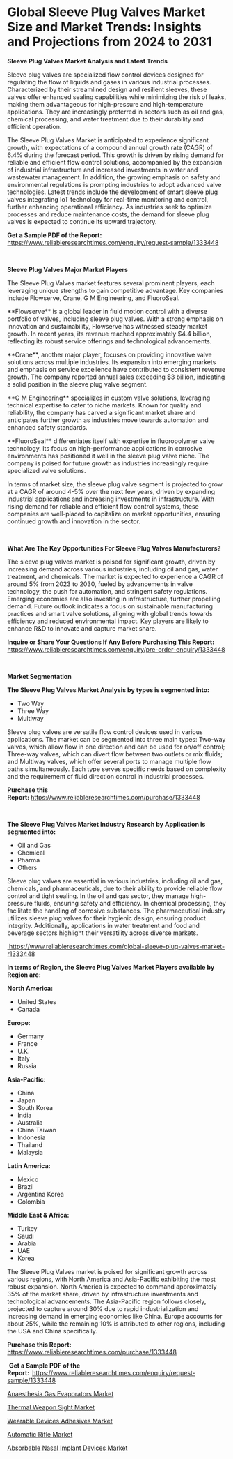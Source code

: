 <p><h1>Global Sleeve Plug Valves Market Size and Market Trends: Insights and Projections from 2024 to 2031</h1></p><p><strong>Sleeve Plug Valves Market Analysis and Latest Trends</strong></p>
<p><p>Sleeve plug valves are specialized flow control devices designed for regulating the flow of liquids and gases in various industrial processes. Characterized by their streamlined design and resilient sleeves, these valves offer enhanced sealing capabilities while minimizing the risk of leaks, making them advantageous for high-pressure and high-temperature applications. They are increasingly preferred in sectors such as oil and gas, chemical processing, and water treatment due to their durability and efficient operation.</p><p>The Sleeve Plug Valves Market is anticipated to experience significant growth, with expectations of a compound annual growth rate (CAGR) of 6.4% during the forecast period. This growth is driven by rising demand for reliable and efficient flow control solutions, accompanied by the expansion of industrial infrastructure and increased investments in water and wastewater management. In addition, the growing emphasis on safety and environmental regulations is prompting industries to adopt advanced valve technologies. Latest trends include the development of smart sleeve plug valves integrating IoT technology for real-time monitoring and control, further enhancing operational efficiency. As industries seek to optimize processes and reduce maintenance costs, the demand for sleeve plug valves is expected to continue its upward trajectory.</p></p>
<p><strong>Get a Sample PDF of the Report:&nbsp;</strong> <a href="https://www.reliableresearchtimes.com/enquiry/request-sample/1333448?utm_campaign=1559&utm_medium=2&utm_source=Github&utm_content=ia&utm_term=12102024&utm_id=sleeve-plug-valves">https://www.reliableresearchtimes.com/enquiry/request-sample/1333448</a></p>
<p>&nbsp;</p>
<p><strong>Sleeve Plug Valves Major Market Players</strong></p>
<p><p>The Sleeve Plug Valves market features several prominent players, each leveraging unique strengths to gain competitive advantage. Key companies include Flowserve, Crane, G M Engineering, and FluoroSeal.</p><p>**Flowserve** is a global leader in fluid motion control with a diverse portfolio of valves, including sleeve plug valves. With a strong emphasis on innovation and sustainability, Flowserve has witnessed steady market growth. In recent years, its revenue reached approximately $4.4 billion, reflecting its robust service offerings and technological advancements.</p><p>**Crane**, another major player, focuses on providing innovative valve solutions across multiple industries. Its expansion into emerging markets and emphasis on service excellence have contributed to consistent revenue growth. The company reported annual sales exceeding $3 billion, indicating a solid position in the sleeve plug valve segment.</p><p>**G M Engineering** specializes in custom valve solutions, leveraging technical expertise to cater to niche markets. Known for quality and reliability, the company has carved a significant market share and anticipates further growth as industries move towards automation and enhanced safety standards.</p><p>**FluoroSeal** differentiates itself with expertise in fluoropolymer valve technology. Its focus on high-performance applications in corrosive environments has positioned it well in the sleeve plug valve niche. The company is poised for future growth as industries increasingly require specialized valve solutions.</p><p>In terms of market size, the sleeve plug valve segment is projected to grow at a CAGR of around 4-5% over the next few years, driven by expanding industrial applications and increasing investments in infrastructure. With rising demand for reliable and efficient flow control systems, these companies are well-placed to capitalize on market opportunities, ensuring continued growth and innovation in the sector.</p></p>
<p>&nbsp;</p>
<p><strong>What Are The Key Opportunities For Sleeve Plug Valves Manufacturers?</strong></p>
<p><p>The sleeve plug valves market is poised for significant growth, driven by increasing demand across various industries, including oil and gas, water treatment, and chemicals. The market is expected to experience a CAGR of around 5% from 2023 to 2030, fueled by advancements in valve technology, the push for automation, and stringent safety regulations. Emerging economies are also investing in infrastructure, further propelling demand. Future outlook indicates a focus on sustainable manufacturing practices and smart valve solutions, aligning with global trends towards efficiency and reduced environmental impact. Key players are likely to enhance R&D to innovate and capture market share.</p></p>
<p><strong>Inquire or Share Your Questions If Any Before Purchasing This Report:</strong> <a href="https://www.reliableresearchtimes.com/enquiry/pre-order-enquiry/1333448?utm_campaign=1559&utm_medium=2&utm_source=Github&utm_content=ia&utm_term=12102024&utm_id=sleeve-plug-valves">https://www.reliableresearchtimes.com/enquiry/pre-order-enquiry/1333448</a></p>
<p>&nbsp;</p>
<p><strong>Market Segmentation</strong></p>
<p><strong>The Sleeve Plug Valves Market Analysis by types is segmented into:</strong></p>
<p><ul><li>Two Way</li><li>Three Way</li><li>Multiway</li></ul></p>
<p><p>Sleeve plug valves are versatile flow control devices used in various applications. The market can be segmented into three main types: Two-way valves, which allow flow in one direction and can be used for on/off control; Three-way valves, which can divert flow between two outlets or mix fluids; and Multiway valves, which offer several ports to manage multiple flow paths simultaneously. Each type serves specific needs based on complexity and the requirement of fluid direction control in industrial processes.</p></p>
<p><strong>Purchase this Report:&nbsp;</strong><a href="https://www.reliableresearchtimes.com/purchase/1333448?utm_campaign=1559&utm_medium=2&utm_source=Github&utm_content=ia&utm_term=12102024&utm_id=sleeve-plug-valves">https://www.reliableresearchtimes.com/purchase/1333448</a></p>
<p>&nbsp;</p>
<p><strong>The Sleeve Plug Valves Market Industry Research by Application is segmented into:</strong></p>
<p><ul><li>Oil and Gas</li><li>Chemical</li><li>Pharma</li><li>Others</li></ul></p>
<p><p>Sleeve plug valves are essential in various industries, including oil and gas, chemicals, and pharmaceuticals, due to their ability to provide reliable flow control and tight sealing. In the oil and gas sector, they manage high-pressure fluids, ensuring safety and efficiency. In chemical processing, they facilitate the handling of corrosive substances. The pharmaceutical industry utilizes sleeve plug valves for their hygienic design, ensuring product integrity. Additionally, applications in water treatment and food and beverage sectors highlight their versatility across diverse markets.</p></p>
<p><a href="https://www.reliableresearchtimes.com/global-sleeve-plug-valves-market-r1333448?utm_campaign=1559&utm_medium=2&utm_source=Github&utm_content=ia&utm_term=12102024&utm_id=sleeve-plug-valves">&nbsp;https://www.reliableresearchtimes.com/global-sleeve-plug-valves-market-r1333448</a></p>
<p><strong>In terms of Region, the Sleeve Plug Valves Market Players available by Region are:</strong></p>
<p>
    <p> <strong> North America: </strong>
        <ul>
            <li>United States</li>
            <li>Canada</li>
        </ul>
        </p> 
    <p> <strong> Europe: </strong>
        <ul>
            <li>Germany</li>
            <li>France</li>
            <li>U.K.</li>
            <li>Italy</li>
            <li>Russia</li>
        </ul>
        </p> 
    <p> <strong> Asia-Pacific: </strong>
        <ul>
            <li>China</li>
            <li>Japan</li>
            <li>South Korea</li>
            <li>India</li>
            <li>Australia</li>
            <li>China Taiwan</li>
            <li>Indonesia</li>
            <li>Thailand</li>
            <li>Malaysia</li>
        </ul>
        </p> 
    <p> <strong> Latin America: </strong>
        <ul>
            <li>Mexico</li>
            <li>Brazil</li>
            <li>Argentina Korea</li>
            <li>Colombia</li>
        </ul>
        </p> 
    <p> <strong> Middle East & Africa: </strong>
        <ul>
            <li>Turkey</li>
            <li>Saudi</li>
            <li>Arabia</li>
            <li>UAE</li>
            <li>Korea</li>
        </ul>
    </p>
    </p>
<p><p>The Sleeve Plug Valves market is poised for significant growth across various regions, with North America and Asia-Pacific exhibiting the most robust expansion. North America is expected to command approximately 35% of the market share, driven by infrastructure investments and technological advancements. The Asia-Pacific region follows closely, projected to capture around 30% due to rapid industrialization and increasing demand in emerging economies like China. Europe accounts for about 25%, while the remaining 10% is attributed to other regions, including the USA and China specifically.</p></p>
<p><strong>Purchase this Report: </strong><a href="https://www.reliableresearchtimes.com/purchase/1333448?utm_campaign=1559&utm_medium=2&utm_source=Github&utm_content=ia&utm_term=12102024&utm_id=sleeve-plug-valves">https://www.reliableresearchtimes.com/purchase/1333448</a></p>
<p>&nbsp;<strong>Get a Sample PDF of the Report:&nbsp;&nbsp;</strong><a href="https://www.reliableresearchtimes.com/enquiry/request-sample/1333448?utm_campaign=1559&utm_medium=2&utm_source=Github&utm_content=ia&utm_term=12102024&utm_id=sleeve-plug-valves">https://www.reliableresearchtimes.com/enquiry/request-sample/1333448</a></p>
<p><strong></strong></p>
<p><p><a href="https://www.linkedin.com/pulse/unveiling-market-trends-global-anaesthesia-gas-evaporators-ouygf?utm_campaign=1559&utm_medium=2&utm_source=Github&utm_content=ia&utm_term=12102024&utm_id=sleeve-plug-valves">Anaesthesia Gas Evaporators Market</a></p><p><a href="https://www.linkedin.com/pulse/evaluating-global-thermal-weapon-sight-market-trends-growth-grlic?utm_campaign=1559&utm_medium=2&utm_source=Github&utm_content=ia&utm_term=12102024&utm_id=sleeve-plug-valves">Thermal Weapon Sight Market</a></p><p><a href="https://www.linkedin.com/pulse/global-wearable-devices-adhesives-market-status-2024-mwxkc?utm_campaign=1559&utm_medium=2&utm_source=Github&utm_content=ia&utm_term=12102024&utm_id=sleeve-plug-valves">Wearable Devices Adhesives Market</a></p><p><a href="https://www.linkedin.com/pulse/automatic-rifle-market-size-type-556mm762mmothers-product-civilmilitary-oqgdc?utm_campaign=1559&utm_medium=2&utm_source=Github&utm_content=ia&utm_term=12102024&utm_id=sleeve-plug-valves">Automatic Rifle Market</a></p><p><a href="https://www.linkedin.com/pulse/opportunities-challenges-absorbable-nasal-implant-devices-fgrac?utm_campaign=1559&utm_medium=2&utm_source=Github&utm_content=ia&utm_term=12102024&utm_id=sleeve-plug-valves">Absorbable Nasal Implant Devices Market</a></p></p>